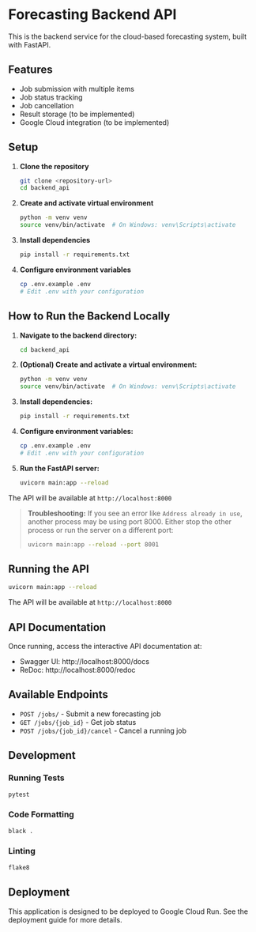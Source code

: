 # Forecasting Backend API

This is the backend service for the cloud-based forecasting system, built with FastAPI.

## Features

- Job submission with multiple items
- Job status tracking
- Job cancellation
- Result storage (to be implemented)
- Google Cloud integration (to be implemented)

## Setup

1. **Clone the repository**
   ```bash
   git clone <repository-url>
   cd backend_api
   ```

2. **Create and activate virtual environment**
   ```bash
   python -m venv venv
   source venv/bin/activate  # On Windows: venv\Scripts\activate
   ```

3. **Install dependencies**
   ```bash
   pip install -r requirements.txt
   ```

4. **Configure environment variables**
   ```bash
   cp .env.example .env
   # Edit .env with your configuration
   ```

## How to Run the Backend Locally

1. **Navigate to the backend directory:**
   ```bash
   cd backend_api
   ```
2. **(Optional) Create and activate a virtual environment:**
   ```bash
   python -m venv venv
   source venv/bin/activate  # On Windows: venv\Scripts\activate
   ```
3. **Install dependencies:**
   ```bash
   pip install -r requirements.txt
   ```
4. **Configure environment variables:**
   ```bash
   cp .env.example .env
   # Edit .env with your configuration
   ```
5. **Run the FastAPI server:**
   ```bash
   uvicorn main:app --reload
   ```

The API will be available at `http://localhost:8000`

> **Troubleshooting:**
> If you see an error like `Address already in use`, another process may be using port 8000. Either stop the other process or run the server on a different port:
> ```bash
> uvicorn main:app --reload --port 8001
> ```

## Running the API

```bash
uvicorn main:app --reload
```

The API will be available at `http://localhost:8000`

## API Documentation

Once running, access the interactive API documentation at:
- Swagger UI: http://localhost:8000/docs
- ReDoc: http://localhost:8000/redoc

## Available Endpoints

- `POST /jobs/` - Submit a new forecasting job
- `GET /jobs/{job_id}` - Get job status
- `POST /jobs/{job_id}/cancel` - Cancel a running job

## Development

### Running Tests
```bash
pytest
```

### Code Formatting
```bash
black .
```

### Linting
```bash
flake8
```

## Deployment

This application is designed to be deployed to Google Cloud Run. See the deployment guide for more details.
